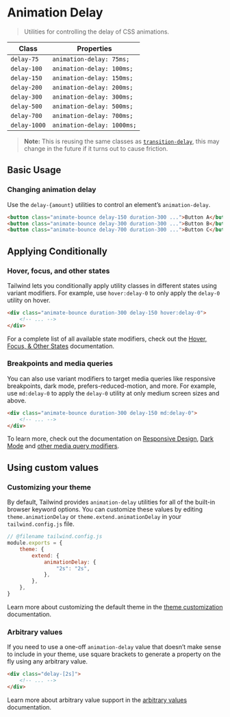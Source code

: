 # Animation Delay

> Utilities for controlling the delay of CSS animations.

| Class        | Properties                 |
| ------------ | -------------------------- |
| `delay-75`   | `animation-delay: 75ms;`   |
| `delay-100`  | `animation-delay: 100ms;`  |
| `delay-150`  | `animation-delay: 150ms;`  |
| `delay-200`  | `animation-delay: 200ms;`  |
| `delay-300`  | `animation-delay: 300ms;`  |
| `delay-500`  | `animation-delay: 500ms;`  |
| `delay-700`  | `animation-delay: 700ms;`  |
| `delay-1000` | `animation-delay: 1000ms;` |

> **Note:** This is reusing the same classes as [`transition-delay`](https://tailwindcss.com/docs/transition-delay), this may change in the future if it turns out to cause friction.

## Basic Usage

### Changing animation delay

Use the `delay-{amount}` utilities to control an element’s `animation-delay`.

```html
<button class="animate-bounce delay-150 duration-300 ...">Button A</button>
<button class="animate-bounce delay-300 duration-300 ...">Button B</button>
<button class="animate-bounce delay-700 duration-300 ...">Button C</button>
```

## Applying Conditionally

### Hover, focus, and other states

Tailwind lets you conditionally apply utility classes in different states using variant modifiers. For example, use `hover:delay-0` to only apply the `delay-0` utility on hover.

```html
<div class="animate-bounce duration-300 delay-150 hover:delay-0">
	<!-- ... -->
</div>
```

For a complete list of all available state modifiers, check out the [Hover, Focus, & Other States](https://tailwindcss.com/docs/hover-focus-and-other-states) documentation.

### Breakpoints and media queries

You can also use variant modifiers to target media queries like responsive breakpoints, dark mode, prefers-reduced-motion, and more. For example, use `md:delay-0` to apply the `delay-0` utility at only medium screen sizes and above.

```html
<div class="animate-bounce duration-300 delay-150 md:delay-0">
	<!-- ... -->
</div>
```

To learn more, check out the documentation on [Responsive Design](https://tailwindcss.com/docs/responsive-design), [Dark Mode](https://tailwindcss.com/docs/dark-mode) and [other media query modifiers](https://tailwindcss.com/docs/hover-focus-and-other-states#media-queries).

## Using custom values

### Customizing your theme

By default, Tailwind provides `animation-delay` utilities for all of the built-in browser keyword options. You can customize these values by editing `theme.animationDelay` or `theme.extend.animationDelay` in your `tailwind.config.js` file.

```js
// @filename tailwind.config.js
module.exports = {
	theme: {
		extend: {
			animationDelay: {
				"2s": "2s",
			},
		},
	},
}
```

Learn more about customizing the default theme in the [theme customization](https://tailwindcss.com/docs/theme#customizing-the-default-theme) documentation.

### Arbitrary values

If you need to use a one-off `animation-delay` value that doesn’t make sense to include in your theme, use square brackets to generate a property on the fly using any arbitrary value.

```html
<div class="delay-[2s]">
	<!-- ... -->
</div>
```

Learn more about arbitrary value support in the [arbitrary values](https://tailwindcss.com/docs/adding-custom-styles#using-arbitrary-values) documentation.
